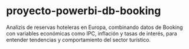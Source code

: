 # proyecto-powerbi-db-booking
Analizis de reservas hoteleras en Europa, combinando datos de Booking con variables económicas como IPC, inflación y tasas de interés, para entender tendencias y comportamiento del sector turístico.
